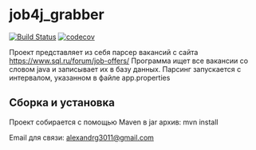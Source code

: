 # job4j_grabber
[![Build Status](https://app.travis-ci.com/psihicus/job4j_grabber.svg?branch=master)](https://app.travis-ci.com/psihicus/job4j_grabber)
[![codecov](https://codecov.io/gh/psihicus/job4j_grabber/branch/master/graph/badge.svg?token=A8BUIPZAOJ)](https://codecov.io/gh/psihicus/job4j_grabber)

Проект представляет из себя парсер вакансий с сайта https://www.sql.ru/forum/job-offers/
Программа ищет все вакансии со словом java и записывает их в базу данных.
Парсинг запускается с интервалом, указанном в файле app.properties
<h2>
  Сборка и установка
  </h2>
Проект собирается с помощью Maven в jar архив:
mvn install

Email для связи: alexandrg3011@gmail.com
